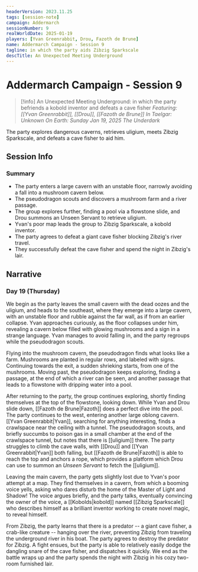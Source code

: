 ```yaml
---
headerVersion: 2023.11.25
tags: [session-note]
campaign: Addermarch
sessionNumber: 9
realWorldDate: 2025-01-19
players: [Yvan Greenrabbit, Drou, Fazoth de Brune]
name: Addermarch Campaign - Session 9
tagline: in which the party aids Zibzig Sparkscale
descTitle: An Unexpected Meeting Underground
---
```

# Addermarch Campaign - Session 9

>[!info]  An Unexpected Meeting Underground: in which the party befriends a kobold inventor and defeats a cave fisher
> *Featuring: [[Yvan Greenrabbit]], [[Drou]], [[Fazoth de Brune]]*
> *In Taelgar: Unknown*
> *On Earth: Sunday Jan 19, 2025*
> *The Underdark*

The party explores dangerous caverns, retrieves uligium, meets Zibzig Sparkscale, and defeats a cave fisher to aid him.
## Session Info
### Summary
- The party enters a large cavern with an unstable floor, narrowly avoiding a fall into a mushroom cavern below.
- The pseudodragon scouts and discovers a mushroom farm and a river passage.
- The group explores further, finding a pool via a flowstone slide, and Drou summons an Unseen Servant to retrieve uligium.
- Yvan's poor map leads the group to Zibzig Sparkscale, a kobold inventor.
- The party agrees to defeat a giant cave fisher blocking Zibzig's river travel.
- They successfully defeat the cave fisher and spend the night in Zibzig's lair.

## Narrative

### Day 19 (Thursday)

We begin as the party leaves the small cavern with the dead oozes and the uligium, and heads to the southeast, where they emerge into a large cavern, with an unstable floor and rubble against the far wall, as if from an earlier collapse. Yvan approaches curiously, as the floor collapses under him, revealing a cavern below filled with glowing mushrooms and a sign in a strange language. Yvan manages to avoid falling in, and the party regroups while the pseudodragon scouts. 

Flying into the mushroom cavern, the pseudodragon finds what looks like a farm. Mushrooms are planted in regular rows, and labeled with signs. Continuing towards the exit, a sudden shrieking starts, from one of the mushrooms. Moving past, the pseudodragon keeps exploring, finding a passage, at the end of which a river can be seen, and another passage that leads to a flowstone with dripping water into a pool. 

After returning to the party, the group continues exploring, shortly finding themselves at the top of the flowstone, looking down. While Yvan and Drou slide down, [[Fazoth de Brune|Fazoth]] does a perfect dive into the pool. The party continues to the west, entering another large oblong cavern. [[Yvan Greenrabbit|Yvan]], searching for anything interesting, finds a crawlspace near the ceiling with a tunnel. The pseudodragon scouts, and briefly succumbs to poison gas in a small chamber at the end of the crawlspace tunnel, but notes that there is [[uligium]] there. The party struggles to climb the cave walls, with [[Drou]] and [[Yvan Greenrabbit|Yvan]] both falling, but [[Fazoth de Brune|Fazoth]] is able to reach the top and anchors a rope, which provides a platform which Drou can use to summon an *Unseen Servant* to fetch the [[uligium]]. 

Leaving the main cavern, the party gets slightly lost due to Yvan's poor attempt at a map. They find themselves in a cavern, from which a booming voice yells, asking who dares disturb the home of the Master of Light and Shadow! The voice argues briefly, and the party talks, eventually convincing the owner of the voice, a [[Kobolds|kobold]] named [[Zibzig Sparkscale]] who describes himself as a brilliant inventor working to create novel magic, to reveal himself. 

From Zibzig, the party learns that there is a predator -- a giant cave fisher, a crab-like creature -- hanging over the river, preventing Zibzig from traveling the underground river in his boat. The party agrees to destroy the predator for Zibzig. A fight ensues, but the party is able to relatively easily dodge the dangling snare of the cave fisher, and dispatches it quickly. We end as the battle wraps up and the party spends the night with Zibzig in his cozy two-room furnished lair. 